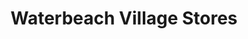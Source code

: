 ---
title: "Waterbeach Village Stores"
url: /cambridge/waterbeach-village-stores/
shop: Lebensmittel
---